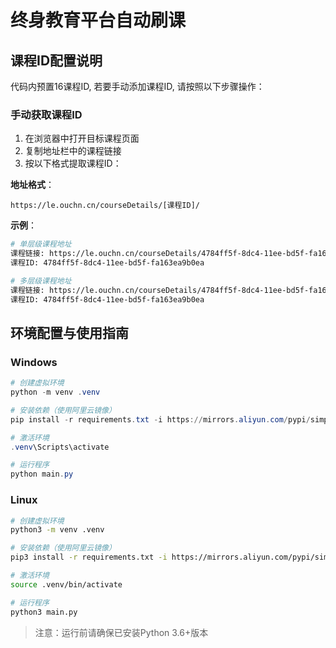 # 终身教育平台自动刷课

## 课程ID配置说明

代码内预置16课程ID, 若要手动添加课程ID, 请按照以下步骤操作：

### 手动获取课程ID
1. 在浏览器中打开目标课程页面
2. 复制地址栏中的课程链接
3. 按以下格式提取课程ID：

**地址格式**：
```
https://le.ouchn.cn/courseDetails/[课程ID]/
```

**示例**：
```bash
# 单层级课程地址
课程链接: https://le.ouchn.cn/courseDetails/4784ff5f-8dc4-11ee-bd5f-fa163ea9b0ea
课程ID: 4784ff5f-8dc4-11ee-bd5f-fa163ea9b0ea

# 多层级课程地址
课程链接: https://le.ouchn.cn/courseDetails/4784ff5f-8dc4-11ee-bd5f-fa163ea9b0ea/a84sf5f-8dc4-11ee-bd5f-fa163ea410af
课程ID: 4784ff5f-8dc4-11ee-bd5f-fa163ea9b0ea
```

## 环境配置与使用指南

### Windows
```powershell
# 创建虚拟环境
python -m venv .venv

# 安装依赖（使用阿里云镜像）
pip install -r requirements.txt -i https://mirrors.aliyun.com/pypi/simple

# 激活环境
.venv\Scripts\activate

# 运行程序
python main.py
```

### Linux
```bash
# 创建虚拟环境
python3 -m venv .venv

# 安装依赖（使用阿里云镜像）
pip3 install -r requirements.txt -i https://mirrors.aliyun.com/pypi/simple

# 激活环境
source .venv/bin/activate

# 运行程序
python3 main.py
```

> 注意：运行前请确保已安装Python 3.6+版本